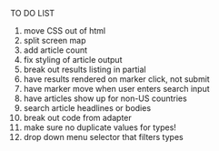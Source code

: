 TO DO LIST

1. move CSS out of html
3. split screen map
4. add article count
5. fix styling of article output
6. break out results listing in partial
7. have results rendered on marker click, not submit
8. have marker move when user enters search input
9. have articles show up for non-US countries
10. search article headlines or bodies
11. break out code from adapter
12. make sure no duplicate values for types!
13. drop down menu selector that filters types
